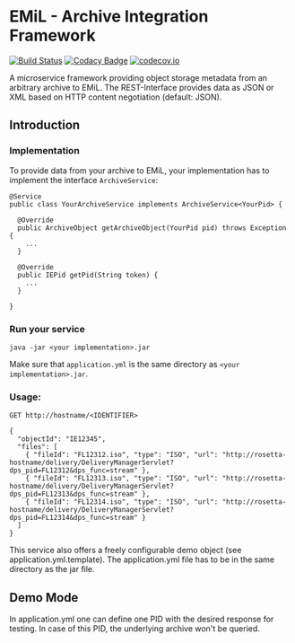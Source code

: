 # EMiL - Archive Integration Framework
[![Build Status](https://travis-ci.org/emil-emulation/emil-integration-framework.svg?branch=master)](https://travis-ci.org/emil-emulation/emil-integration-framework)
[![Codacy Badge](https://api.codacy.com/project/badge/grade/ae1606d194c94c0d926805e697b94785)](https://www.codacy.com/app/marcus_2/emil-integration-framework)
[![codecov.io](https://codecov.io/github/emil-emulation/emil-integration-framework/coverage.svg?branch=master)](https://codecov.io/github/emil-emulation/emil-integration-framework?branch=master)

A microservice framework providing object storage metadata from an arbitrary archive to EMiL. The REST-Interface provides data as JSON or XML based on HTTP content negotiation (default: JSON).

## Introduction

### Implementation

To provide data from your archive to EMiL, your implementation has to implement the interface `ArchiveService`:

    @Service
    public class YourArchiveService implements ArchiveService<YourPid> {

      @Override
      public ArchiveObject getArchiveObject(YourPid pid) throws Exception {
        ...
      }

      @Override
      public IEPid getPid(String token) {
        ...
      }

    }


### Run your service

    java -jar <your implementation>.jar

Make sure that `application.yml` is the same directory as `<your implementation>.jar`.

### Usage:

    GET http://hostname/<IDENTIFIER>

    {
      "objectId": "IE12345",
      "files": [
        { "fileId": "FL12312.iso", "type": "ISO", "url": "http://rosetta-hostname/delivery/DeliveryManagerServlet?dps_pid=FL12312&dps_func=stream" },
        { "fileId": "FL12313.iso", "type": "ISO", "url": "http://rosetta-hostname/delivery/DeliveryManagerServlet?dps_pid=FL12313&dps_func=stream" },
        { "fileId": "FL12314.iso", "type": "ISO", "url": "http://rosetta-hostname/delivery/DeliveryManagerServlet?dps_pid=FL12314&dps_func=stream" }
      ]
    }

This service also offers a freely configurable demo object (see application.yml.template). The application.yml file has to be in the same directory as the jar file.

## Demo Mode

In application.yml one can define one PID with the desired response for testing. In case of this PID, the underlying archive won't be queried.

